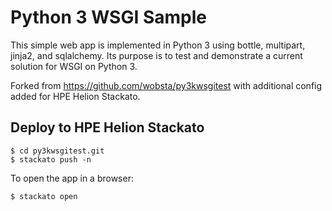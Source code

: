 # Python 3 WSGI Sample

This simple web app is implemented in Python 3 using bottle,
multipart, jinja2, and sqlalchemy. Its purpose is to test and
demonstrate a current solution for WSGI on Python 3.

Forked from https://github.com/wobsta/py3kwsgitest with additional
config added for HPE Helion Stackato.

## Deploy to HPE Helion Stackato

    $ cd py3kwsgitest.git
    $ stackato push -n

To open the app in a browser:

    $ stackato open

